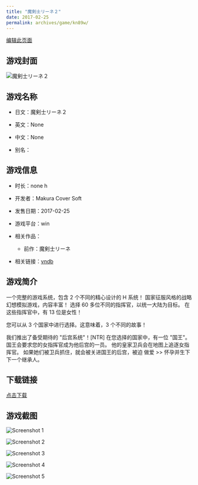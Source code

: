 ```yaml
---
title: "魔剣士リーネ２"
date: 2017-02-25
permalink: archives/game/kn89w/
---
```

[编辑此页面](https://github.com/ACG-3/ADV3-source/blob/main/source/_posts/%E9%AD%94%E5%89%A3%E5%A3%AB%E3%83%AA%E3%83%BC%E3%83%8D%EF%BC%92.md)

## 游戏封面

![魔剣士リーネ２](https://pan.timero.xyz/d/onedrive/img_lib_001/%E9%AD%94%E5%89%A3%E5%A3%AB%E3%83%AA%E3%83%BC%E3%83%8D%EF%BC%92_cover.avif)


## 游戏名称

- 日文：魔剣士リーネ２
- 英文：None
- 中文：None

- 别名：


## 游戏信息

- 时长：none h
- 开发者：Makura Cover Soft
- 发售日期：2017-02-25
- 游戏平台：win
- 相关作品：
   - 前作：魔剣士リーネ

- 相关链接：[vndb](https://vndb.org/v19378)


## 游戏简介

一个完整的游戏系统，包含 2 个不同的精心设计的 H 系统！
国家征服风格的战略幻想模拟游戏，内容丰富！
选择 60 多位不同的指挥官，以统一大陆为目标。
在这些指挥官中，有 13 位是女性！

您可以从 3 个国家中进行选择。这意味着，3 个不同的故事！

我们推出了备受期待的 "后宫系统"！[NTR]
在您选择的国家中，有一位 "国王"。
国王会要求您的女指挥官成为他后宫的一员。
他的皇家卫兵会在地图上追逐女指挥官。
如果她们被卫兵抓住，就会被关进国王的后宫，被迫
做爱 >> 怀孕并生下下一个继承人。


## 下载链接

[点击下载](https://pan.timero.xyz/onedrive/adv_lib_001/%E9%AD%94%E5%89%A3%E5%A3%AB%E3%83%AA%E3%83%BC%E3%83%8D%EF%BC%92)


## 游戏截图


![Screenshot 1](https://pan.timero.xyz/d/onedrive/img_lib_001/%E9%AD%94%E5%89%A3%E5%A3%AB%E3%83%AA%E3%83%BC%E3%83%8D%EF%BC%92_Screenshot_1.avif)

![Screenshot 2](https://pan.timero.xyz/d/onedrive/img_lib_001/%E9%AD%94%E5%89%A3%E5%A3%AB%E3%83%AA%E3%83%BC%E3%83%8D%EF%BC%92_Screenshot_2.avif)

![Screenshot 3](https://pan.timero.xyz/d/onedrive/img_lib_001/%E9%AD%94%E5%89%A3%E5%A3%AB%E3%83%AA%E3%83%BC%E3%83%8D%EF%BC%92_Screenshot_3.avif)

![Screenshot 4](https://pan.timero.xyz/d/onedrive/img_lib_001/%E9%AD%94%E5%89%A3%E5%A3%AB%E3%83%AA%E3%83%BC%E3%83%8D%EF%BC%92_Screenshot_4.avif)

![Screenshot 5](https://pan.timero.xyz/d/onedrive/img_lib_001/%E9%AD%94%E5%89%A3%E5%A3%AB%E3%83%AA%E3%83%BC%E3%83%8D%EF%BC%92_Screenshot_5.avif)

